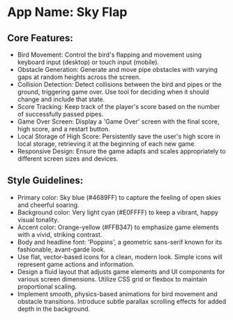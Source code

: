 # **App Name**: Sky Flap

## Core Features:

- Bird Movement: Control the bird's flapping and movement using keyboard input (desktop) or touch input (mobile).
- Obstacle Generation: Generate and move pipe obstacles with varying gaps at random heights across the screen.
- Collision Detection: Detect collisions between the bird and pipes or the ground, triggering game over. Use tool for deciding when it should change and include that state.
- Score Tracking: Keep track of the player's score based on the number of successfully passed pipes.
- Game Over Screen: Display a 'Game Over' screen with the final score, high score, and a restart button.
- Local Storage of High Score: Persistently save the user's high score in local storage, retrieving it at the beginning of each new game.
- Responsive Design: Ensure the game adapts and scales appropriately to different screen sizes and devices.

## Style Guidelines:

- Primary color: Sky blue (#4689FF) to capture the feeling of open skies and cheerful soaring.
- Background color: Very light cyan (#E0FFFF) to keep a vibrant, happy visual tonality.
- Accent color: Orange-yellow (#FFB347) to emphasize game elements with a vivid, striking contrast.
- Body and headline font: 'Poppins', a geometric sans-serif known for its fashionable, avant-garde look.
- Use flat, vector-based icons for a clean, modern look. Simple icons will represent game actions and information.
- Design a fluid layout that adjusts game elements and UI components for various screen dimensions. Utilize CSS grid or flexbox to maintain proportional scaling.
- Implement smooth, physics-based animations for bird movement and obstacle transitions. Introduce subtle parallax scrolling effects for added depth in the background.